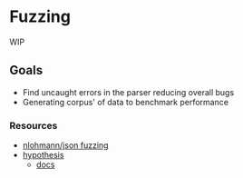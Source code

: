 # Fuzzing 

WIP

## Goals 

- Find uncaught errors in the parser reducing overall bugs 
- Generating corpus' of data to benchmark performance  

### Resources 

- [nlohmann/json fuzzing](https://github.com/nlohmann/json/blob/develop/tests/fuzzing.md)
- [hypothesis](https://github.com/HypothesisWorks/hypothesis)
  - [docs](https://hypothesis.readthedocs.io/en/latest/)